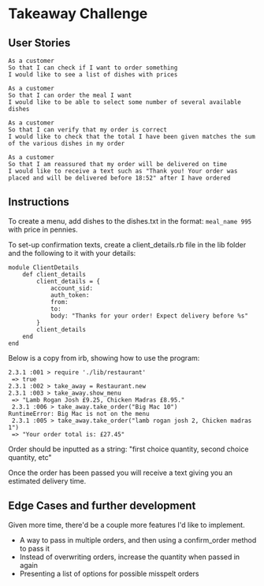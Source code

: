 Takeaway Challenge
==================

User Stories
-------------

```
As a customer
So that I can check if I want to order something
I would like to see a list of dishes with prices

As a customer
So that I can order the meal I want
I would like to be able to select some number of several available dishes

As a customer
So that I can verify that my order is correct
I would like to check that the total I have been given matches the sum of the various dishes in my order

As a customer
So that I am reassured that my order will be delivered on time
I would like to receive a text such as "Thank you! Your order was placed and will be delivered before 18:52" after I have ordered
```

Instructions
-------------

To create a menu, add dishes to the dishes.txt in the format: ```meal_name 995``` with price in pennies.

To set-up confirmation texts, create a client_details.rb file in the lib folder and the following to it with your details:
```
module ClientDetails
    def client_details
        client_details = {
            account_sid: 
            auth_token: 
            from: 
            to: 
            body: "Thanks for your order! Expect delivery before %s"
        }
        client_details
    end
end
```
Below is a copy from irb, showing how to use the program:
```
2.3.1 :001 > require './lib/restaurant'
 => true 
2.3.1 :002 > take_away = Restaurant.new
2.3.1 :003 > take_away.show_menu
 => "Lamb Rogan Josh £9.25, Chicken Madras £8.95."
 2.3.1 :006 > take_away.take_order("Big Mac 10")
RuntimeError: Big Mac is not on the menu
 2.3.1 :005 > take_away.take_order("lamb rogan josh 2, Chicken madras 1")                                                                                                                                                                       
 => "Your order total is: £27.45"
 ```
Order should be inputted as a string: "first choice quantity, second choice quantity, etc"

Once the order has been passed you will receive a text giving you an estimated delivery time.

Edge Cases and further development
--------------------------------------

Given more time, there'd be a couple more features I'd like to implement.

* A way to pass in multiple orders, and then using a confirm_order method to pass it
* Instead of overwriting orders, increase the quantity when passed in again
* Presenting a list of options for possible misspelt orders